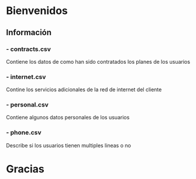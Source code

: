 # Bienvenidos

## Información

### - contracts.csv
Contiene los datos de como han sido contratados los planes de los usuarios

### - internet.csv
Contine los servicios adicionales de la red de internet del cliente

### - personal.csv
Contiene algunos datos personales de los usuarios

### - phone.csv
Describe si los usuarios tienen multiples lineas o no

# Gracias